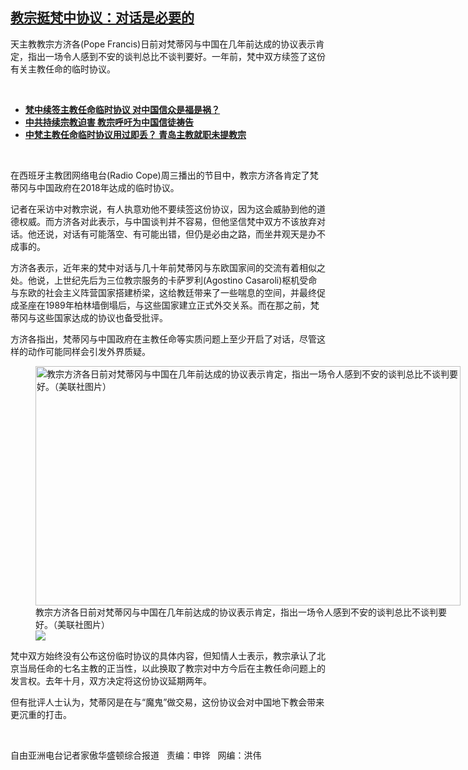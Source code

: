 <!--1630526011000-->
[教宗挺梵中协议：对话是必要的](https://www.rfa.org/mandarin/yataibaodao/shehui/hc-09012021101329.html)
------

<p></p><p>天主教教宗方济各<span>(Pope Francis)</span><span>日前对梵蒂冈与中国在几年前达成的协议表示肯定，指出一场令人感到不安的谈判总比不谈判要好。一年前，梵中双方续签了这份有关主教任命的临时协议。</span></p><p><br/></p><ul><li><span><a href="https://www.rfa.org/mandarin/yataibaodao/shehui/al-10222020073657.html"><strong>梵中续签主教任命临时协议 对中国信众是福是祸？</strong></a></span><a href="https://www.rfa.org/mandarin/Xinwen/5-07292021105828.html"><strong></strong></a></li><li><strong><a href="https://www.rfa.org/mandarin/yataibaodao/renquanfazhi/sc-05252021140635.html">中共持续宗教迫害 教宗呼吁为中国信徒祷告</a></strong></li><li><strong><a href="https://www.rfa.org/mandarin/yataibaodao/shehui/hx2-03032021100722.html">中梵主教任命临时协议用过即丢？ 青岛主教就职未提教宗</a></strong></li></ul><p><br/></p><p>在西班牙主教团网络电台<span>(Radio Cope)</span><span>周三播出的节目中，教宗方济各肯定了梵蒂冈与中国政府在</span><span>2018</span><span>年达成的临时协议。</span></p><p><span>记者在采访中对教宗说，有人执意劝他不要续签这份协议，因为这会威胁到他的道德权威。而方济各对此表示，与中国谈判并不容易，但他坚信梵中双方不该放弃对话。他还说，对话有可能落空、有可能出错，但仍是必由之路，而坐井观天是办不成事的。</span></p><p><span>方济各表示，近年来的梵中对话与几十年前梵蒂冈与东欧国家间的交流有着相似之处。他说，上世纪先后为三位教宗服务的卡萨罗利</span><span>(Agostino Casaroli)</span><span>枢机受命与东欧的社会主义阵营国家搭建桥梁，这给教廷带来了一些喘息的空间，并最终促成圣座在</span><span>1989</span><span>年柏林墙倒塌后，与这些国家建立正式外交关系。而在那之前，梵蒂冈与这些国家达成的协议也备受批评。</span></p><p><span>方济各指出，梵蒂冈与中国政府在主教任命等实质问题上至少开启了对话，尽管这样的动作可能同样会引发外界质疑。</span></p><p><span><figure class="image-richtext image-inline captioned" style="width:680px;"><img alt="教宗方济各日前对梵蒂冈与中国在几年前达成的协议表示肯定，指出一场令人感到不安的谈判总比不谈判要好。（美联社图片）" height="383" src="https://www.rfa.org/mandarin/yataibaodao/shehui/hc-09012021101329.html/hc0901.jpg/@@images/13fc9980-ae00-442a-84de-354b05ac8641.jpeg" title="hc0901.jpg" width="680"/><figcaption class="image-caption">教宗方济各日前对梵蒂冈与中国在几年前达成的协议表示肯定，指出一场令人感到不安的谈判总比不谈判要好。（美联社图片）</figcaption><small></small><div id="zoomattribute"><a data-caption="教宗方济各日前对梵蒂冈与中国在几年前达成的协议表示肯定，指出一场令人感到不安的谈判总比不谈判要好。（美联社图片）" data-fancybox="" href="https://www.rfa.org/mandarin/yataibaodao/shehui/hc-09012021101329.html/hc0901.jpg" id="single_image" title="教宗方济各日前对梵蒂冈与中国在几年前达成的协议表示肯定，指出一场令人感到不安的谈判总比不谈判要好。（美联社图片）"><img src="/++plone++rfa-resources/img/icon-zoom.png"/></a></div></figure></span></p><p><span>梵中双方始终没有公布这份临时协议的具体内容，但知情人士表示，教宗承认了北京当局任命的七名主教的正当性，以此换取了教宗对中方今后在主教任命问题上的发言权。去年十月，双方决定将这份协议延期两年。</span></p><p><span>但有批评人士认为，梵蒂冈是在与“魔鬼”做交易，这份协议会对中国地下教会带来更沉重的打击。</span></p><p><br/></p><p><span>自由亚洲电台记者家傲华盛顿综合报道   责编：申铧   网编：洪伟<br/></span></p>
